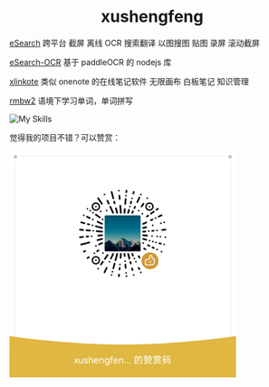 # <div align="center">xushengfeng</div>

[eSearch](https://github.com/xushengfeng/eSearch) 跨平台 截屏 离线 OCR 搜索翻译 以图搜图 贴图 录屏 滚动截屏

[eSearch-OCR](https://github.com/xushengfeng/eSearch-OCR) 基于 paddleOCR 的 nodejs 库

[xlinkote](https://github.com/xushengfeng/xlinkote) 类似 onenote 的在线笔记软件 无限画布 白板笔记 知识管理

[rmbw2](https://github.com/xushengfeng/rmbw2) 语境下学习单词，单词拼写

![My Skills](https://skillicons.dev/icons?i=ts,js,html,css,electron,vite,vscode,arch)

觉得我的项目不错？可以赞赏：

<img src="./assets/1720006375457.png" width="400">

